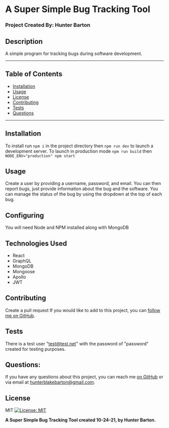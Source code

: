  
#  A Super Simple Bug Tracking Tool

### Project Created By: Hunter Barton
## **Description**
A simple program for tracking bugs during software development.   
  
***
## **Table of Contents**
* [Installation](#installation)
* [Usage](#usage)
* [License](#license) 
* [Contributing](#contributing)
* [Tests](#tests)
* [Questions](#questions)
***
  
## Installation 
To install run `npm i` in the project directory then `npm run dev` to launch a development server. To launch in production mode `npm run build` then `NODE_ENV="production" npm start`

  
## Usage
Create a user by providing a username, password, and email. You can then report bugs, just provide information about the bug and the software. You can manage the status of the bug by using the dropdown at the top of each bug.

  
## Configuring
You will need Node and NPM installed along with MongoDB


## Technologies Used
* React
* GraphQL
* MongoDB
* Mongoose
* Apollo
* JWT

  
## Contributing
Create a pull request
If you would like to add to this project, you can [follow me on GitHub](https://github.com/mythosmystery).  
  
## Tests
There is a test user "test@test.net" with the password of "password" created for testing purposes.
  
## Questions:
If you have any questions about this project, you can reach me [on GitHub](https://github.com/mythosmystery)
or via email at hunterblakebarton@gmail.com.
  
## License
MIT
[![License: MIT](https://img.shields.io/badge/License-MIT-yellow.svg)](https://opensource.org/licenses/MIT)
  
**A Super Simple Bug Tracking Tool created 10-24-21, by Hunter Barton.** 
  
